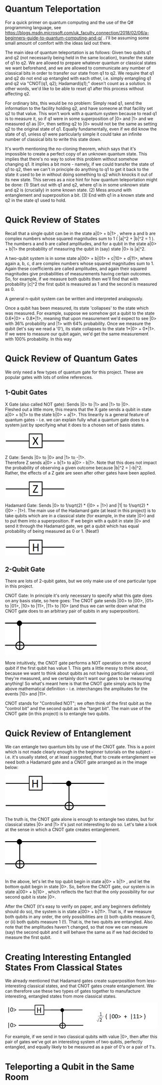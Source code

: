 # Quantum Teleportation
For a quick primer on quantum computing and the use of the Q# programming language, see https://blogs.msdn.microsoft.com/uk_faculty_connection/2018/02/06/a-beginners-guide-to-quantum-computing-and-q/ . I'll be assuming some small amount of comfort with the ideas laid out there.

The main idea of quantum teleportation is as follows:  Given two qubits q1 and q2 (not necessarily being held in the same location), transfer the state of q1 to q2.  We are allowed to prepare whatever quantum or classical states we want beforehand, and we are allowed to communicate any number of classical bits in order to transfer our state from q1 to q2.  We require that q1 and q2 do not end up entangled with each other, i.e. simply entangling q1 and q2 via "CNOT(q1, q2); Hadamard(q1);" doesn't count as a solution.  In other words, we'd like to be able to reset q1 after this process without affecting q2.

For ordinary bits, this would be no problem:  Simply read q1, send the information to the facility holding q2, and have someone at that facility set q2 to that value.  This won't work with a quantum system because to read q1 is to measure it, so if q1 were in some superposition of |0> and |1> and we measured q1 as |0>, then setting q2 to |0> would not be the same as setting q2 to the original state of q1.  Equally fundamentally, even if we did know the state of q1, unless q1 were particularly simple it could take an infinite number of classical bits to write this state down.  

It's worth mentioning the no-cloning theorem, which says that it's impossible to create a perfect copy of an unknown quantum state.  This implies that there's no way to solve this problem without somehow changing q1.  It implies a bit more - namely, if we could transfer the state of q1 to q2, then we can't in principle do anything to q1 to get it back to the state it used to be in without doing something to q2 which knocks it out of its new state.  This serves as a nice hint for how quantum teleportation might be done:  (1) Start out with q1 and q2, where q1 is in some unknown state and q2 is (crucially) in some known state.  (2) Mess around with entanglement and superposition a bit.  (3) End with q1 in a known state and q2 in the state q1 used to hold.


# Quick Review of States
Recall that a single qubit can be in the state   a|0> + b|1>  , where a and b are complex numbers whose squared magnitudes sum to 1 ( |a|^2 + |b|^2 = 1 ).  The numbers a and b are called amplitudes, and for a qubit in the state a|0> + b|1> the probability of measuring the qubit in (say) state |0> is |a|^2.

A two-qubit system is in some state a|00> + b|01> + c|10> + d|11>, where again a, b, c, d are complex numbers whose squared magnitudes sum to 1.  Again these coefficients are called amplitudes, and again their squared magnitudes give probabilities of measurements having certain outcomes.  So, for example, if we measure both qubits then we'll find that with probability |c|^2 the first qubit is measured as 1 and the second is measured as 0.

A general n-qubit system can be written and interpreted analagously.  

Once a qubit has been measured, its state 'collapses' to the state which was measured.  For example, suppose we somehow got a qubit to the state  0.6*|0> + 0.8*|1>, meaning that upon measurement we'd expect to see |0> with 36% probability and |1> with 64% probability.  Once we measure the qubit (let's say we read a '0'), its state collapses to the state  1*|0> + 0*|1>.  If we were to measure our qubit again, we'd get the same measurement with 100% probability.  In this way



# Quick Review of Quantum Gates
We only need a few types of quantum gate for this project.  These are popular gates with lots of online references.

## 1-Qubit Gates
X Gate (also called NOT gate):  Sends |0> to |1>   and  |1> to |0>.  
Fleshed out a little more, this means that the X gate sends a qubit in state  a|0> + b|1> to the state b|0> + a|1>.  This linearity is a general feature of quantum gates - i.e. we can explain fully what a quantum gate does to a system just by specifying what it does to a chosen set of basis states.

![X Gate Circuit Diagram](/images/XGateDiagram.png)

Z Gate:   Sends |0> to |0>  and |1> to -|1>.  
Therefore Z sends a|0> + b|1> to a|0> - b|1>.  Note that this does not impact the probability of observing a given outcome because |b|^2 = |-b|^2.  Rather, the effects of a Z gate are seen after other gates have been applied.

![Z Gate Circuit Diagram](/images/ZGateDiagram.png)

Hadamard Gate:  Sends |0> to 1/sqrt(2) * (|0> + |1>)  and  |1| to 1/sqrt(2) * (|0> - |1>).
The main use of the Hadamard gate (at least in this project) is to take qubits which are in a classical state (for example, in the state |0>)  and to put them into a superposition.  If we begin with a qubit in state |0> and send it through the Hadamard gate, we get a qubit which has equal probability of being measured as 0 or 1.  (Neat!)

![Hadamard Circuit Diagram](/images/HadamardDiagram.png)

## 2-Qubit Gate
There are lots of 2-qubit gates, but we only make use of one particular type in this project.

CNOT Gate:  In principle it's only necessary to specify what this gate does on any basis state, so here goes:  The CNOT gate sends |00> to |00>, |01> to |01>, |10> to |11>, |11> to |10>  (and thus we can write down what the CNOT gate does to an arbitrary pair of qubits in any superposition).  

![CNOT Gate Circuit Diagram](/images/CNOTGateDiagram.png)

More intuitively, the CNOT gate performs a NOT operation on the second qubit if the first qubit has value 1.  This gets a little messy to think about, because we want to think about qubits as not having particular values until they're measured, and we certainly don't want our gates to be measuring anything!  So what's meant here is that the CNOT gate simply acts by the above mathematical definition - i.e. interchanges the amplitudes for the events |10> and |11>.  

CNOT stands for "Controlled NOT"; we often think of the first qubit as the "control bit" and the second qubit as the "target bit".  The main use of the CNOT gate (in this project) is to entangle two qubits.  

# Quick Review of Entanglement
We can entangle two quantum bits by use of the CNOT gate.  This is a point which is not made clearly enough in the beginner tutorials on the subject - i.e. it's usually stated, or at least suggested, that to create entanglement we need both a Hadamard gate and a CNOT gate arranged as in the image below:

![Entanglement Circuit Diagram](/images/EntanglementDiagram.png)

The truth is, the CNOT gate alone is enough to entangle two states, but for classical states |0> and |1> it's just not interesting to do so.  Let's take a look at the sense in which a CNOT gate creates entanglement.

![CNOT Circuit Diagram](/images/CNOTGateDiagram.png)

In the above, let's let the top qubit begin in state a|0> + b|1>  , and let the bottom qubit begin in state |0>.  So, before the CNOT gate, our system is in state  a|00> + b|10>  , which reflects the fact that the only possibility for our second qubit is state |0>.

After the CNOT (it's easy to verify on paper, and any beginners definitely should do so), the system is in state a|00> + b|11>.  That is, if we measure both qubits in any order, the only possibilities are (i) both qubits measure 0, or (ii) both qubits measure 1 (!).  That is, the two qubits are entangled.  Also note that the amplitudes haven't changed, so that now we can measure (say) the second qubit and it will behave the same as if we had decided to measure the first qubit.

# Creating Interesting Entangled States From Classical States
We already mentioned that Hadamard gates create superposition from less-interesting classical states, and that CNOT gates create entanglement.  We can therefore use these two types of gates together to manufacture interesting, entangled states from more classical states.

![Entanglement Circuit Diagram With States](/images/EntanglementWithStates.png)

For example, if we send in two classical qubits with value |0>, then after this pair of gates we've got an interesting system of two qubits, perfectly entangled, and equally likely to be measured as a pair of 0's or a pair of 1's.

# Teleporting a Qubit in the Same Room
